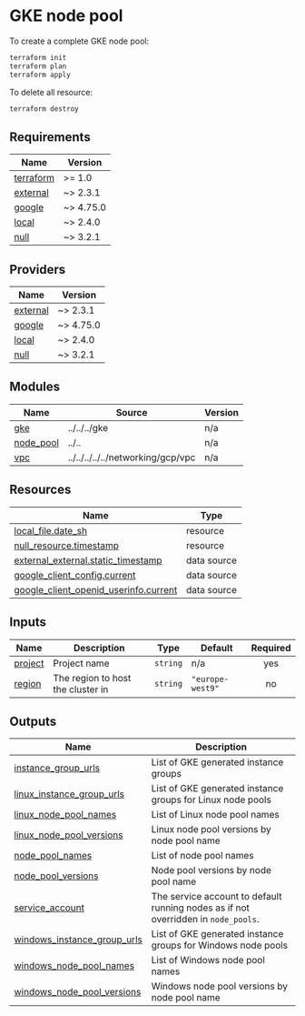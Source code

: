 # GKE node pool

To create a complete GKE node pool:

```bash
terraform init
terraform plan
terraform apply
```

To delete all resource:

```bash
terraform destroy
```

<!-- BEGIN_TF_DOCS -->
## Requirements

| Name | Version |
|------|---------|
| <a name="requirement_terraform"></a> [terraform](#requirement\_terraform) | >= 1.0 |
| <a name="requirement_external"></a> [external](#requirement\_external) | ~> 2.3.1 |
| <a name="requirement_google"></a> [google](#requirement\_google) | ~> 4.75.0 |
| <a name="requirement_local"></a> [local](#requirement\_local) | ~> 2.4.0 |
| <a name="requirement_null"></a> [null](#requirement\_null) | ~> 3.2.1 |

## Providers

| Name | Version |
|------|---------|
| <a name="provider_external"></a> [external](#provider\_external) | ~> 2.3.1 |
| <a name="provider_google"></a> [google](#provider\_google) | ~> 4.75.0 |
| <a name="provider_local"></a> [local](#provider\_local) | ~> 2.4.0 |
| <a name="provider_null"></a> [null](#provider\_null) | ~> 3.2.1 |

## Modules

| Name | Source | Version |
|------|--------|---------|
| <a name="module_gke"></a> [gke](#module\_gke) | ../../../gke | n/a |
| <a name="module_node_pool"></a> [node\_pool](#module\_node\_pool) | ../.. | n/a |
| <a name="module_vpc"></a> [vpc](#module\_vpc) | ../../../../../networking/gcp/vpc | n/a |

## Resources

| Name | Type |
|------|------|
| [local_file.date_sh](https://registry.terraform.io/providers/hashicorp/local/latest/docs/resources/file) | resource |
| [null_resource.timestamp](https://registry.terraform.io/providers/hashicorp/null/latest/docs/resources/resource) | resource |
| [external_external.static_timestamp](https://registry.terraform.io/providers/hashicorp/external/latest/docs/data-sources/external) | data source |
| [google_client_config.current](https://registry.terraform.io/providers/hashicorp/google/latest/docs/data-sources/client_config) | data source |
| [google_client_openid_userinfo.current](https://registry.terraform.io/providers/hashicorp/google/latest/docs/data-sources/client_openid_userinfo) | data source |

## Inputs

| Name | Description | Type | Default | Required |
|------|-------------|------|---------|:--------:|
| <a name="input_project"></a> [project](#input\_project) | Project name | `string` | n/a | yes |
| <a name="input_region"></a> [region](#input\_region) | The region to host the cluster in | `string` | `"europe-west9"` | no |

## Outputs

| Name | Description |
|------|-------------|
| <a name="output_instance_group_urls"></a> [instance\_group\_urls](#output\_instance\_group\_urls) | List of GKE generated instance groups |
| <a name="output_linux_instance_group_urls"></a> [linux\_instance\_group\_urls](#output\_linux\_instance\_group\_urls) | List of GKE generated instance groups for Linux node pools |
| <a name="output_linux_node_pool_names"></a> [linux\_node\_pool\_names](#output\_linux\_node\_pool\_names) | List of Linux node pool names |
| <a name="output_linux_node_pool_versions"></a> [linux\_node\_pool\_versions](#output\_linux\_node\_pool\_versions) | Linux node pool versions by node pool name |
| <a name="output_node_pool_names"></a> [node\_pool\_names](#output\_node\_pool\_names) | List of node pool names |
| <a name="output_node_pool_versions"></a> [node\_pool\_versions](#output\_node\_pool\_versions) | Node pool versions by node pool name |
| <a name="output_service_account"></a> [service\_account](#output\_service\_account) | The service account to default running nodes as if not overridden in `node_pools`. |
| <a name="output_windows_instance_group_urls"></a> [windows\_instance\_group\_urls](#output\_windows\_instance\_group\_urls) | List of GKE generated instance groups for Windows node pools |
| <a name="output_windows_node_pool_names"></a> [windows\_node\_pool\_names](#output\_windows\_node\_pool\_names) | List of Windows node pool names |
| <a name="output_windows_node_pool_versions"></a> [windows\_node\_pool\_versions](#output\_windows\_node\_pool\_versions) | Windows node pool versions by node pool name |
<!-- END_TF_DOCS -->